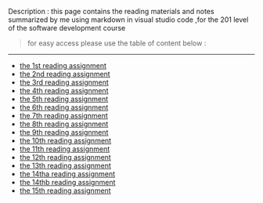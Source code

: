 Description :
this page contains the reading materials and notes summarized by me using markdown in visual studio code ,for the 201 level of the software development course
> for easy access please use the table of content below :
***
* [the 1st reading assignment](https://tamaraalbilleh.github.io/reading-notes/Code201Reading-Notes/class-01)
* [the 2nd reading assignment](https://tamaraalbilleh.github.io/reading-notes/Code201Reading-Notes/class-02/class-02)
* [the 3rd reading assignment](https://tamaraalbilleh.github.io/reading-notes/Code201Reading-Notes/class-03)
* [the 4th reading assignment](https://tamaraalbilleh.github.io/reading-notes/Code201Reading-Notes/class-04/class-04)
* [the 5th reading assignment](https://tamaraalbilleh.github.io/reading-notes/Code201Reading-Notes/class-05/class-05)
* [the 6th reading assignment](https://tamaraalbilleh.github.io/reading-notes/Code201Reading-Notes/class-06/class-06)
* [the 7th reading assignment](https://tamaraalbilleh.github.io/reading-notes/Code201Reading-Notes/class-07/class-07)
* [the 8th reading assignment](https://tamaraalbilleh.github.io/reading-notes/Code201Reading-Notes/class-08/class-08)
* [the 9th reading assignment](https://tamaraalbilleh.github.io/reading-notes/Code201Reading-Notes/class-09/class-09)
* [the 10th reading assignment](https://tamaraalbilleh.github.io/reading-notes/Code201Reading-Notes/class-10/class-10)
* [the 11th reading assignment](https://tamaraalbilleh.github.io/reading-notes/Code201Reading-Notes/class-11/class-11)
* [the 12th reading assignment](https://tamaraalbilleh.github.io/reading-notes/Code201Reading-Notes/class-12/class-12)
* [the 13th reading assignment](https://tamaraalbilleh.github.io/reading-notes/Code201Reading-Notes/class-13/class-13)
* [the 14tha reading assignment](https://tamaraalbilleh.github.io/reading-notes/Code201Reading-Notes/class-14/class-14a)
* [the 14thb reading assignment](https://tamaraalbilleh.github.io/reading-notes/Code201Reading-Notes/class-14/class-14b)
* [the 15th reading assignment]()
